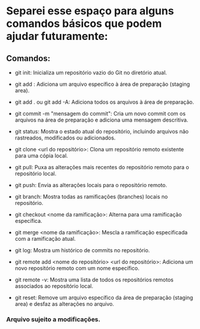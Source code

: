 # Separei esse espaço para alguns comandos básicos que podem ajudar futuramente:

## Comandos:

 - git init: Inicializa um repositório vazio do Git no diretório atual.

 - git add <nome do arquivo>: Adiciona um arquivo específico à área de preparação (staging area).

 - git add . ou git add -A: Adiciona todos os arquivos à área de preparação.

 - git commit -m "mensagem do commit": Cria um novo commit com os arquivos na área de preparação e adiciona uma mensagem descritiva.

 - git status: Mostra o estado atual do repositório, incluindo arquivos não rastreados, modificados ou adicionados.

 - git clone <url do repositório>: Clona um repositório remoto existente para uma cópia local.

 - git pull: Puxa as alterações mais recentes do repositório remoto para o repositório local.

 - git push: Envia as alterações locais para o repositório remoto.

 - git branch: Mostra todas as ramificações (branches) locais no repositório.

 - git checkout <nome da ramificação>: Alterna para uma ramificação específica.

 - git merge <nome da ramificação>: Mescla a ramificação especificada com a ramificação atual.

 - git log: Mostra um histórico de commits no repositório.

 - git remote add <nome do repositório> <url do repositório>: Adiciona um novo repositório remoto com um nome específico.

 - git remote -v: Mostra uma lista de todos os repositórios remotos associados ao repositório local.

 - git reset: Remove um arquivo específico da área de preparação (staging area) e desfaz as alterações no arquivo.

### Arquivo sujeito a modificações.
